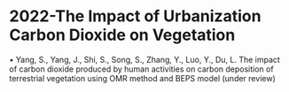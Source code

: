 # 2022-The Impact of Urbanization Carbon Dioxide on Vegetation

• Yang, S., Yang, J., Shi, S., Song, S., Zhang, Y., Luo, Y., Du, L. The impact of carbon dioxide produced by human activities on carbon deposition of terrestrial vegetation using OMR method and BEPS model (under review)
